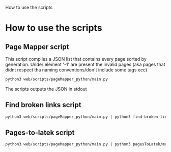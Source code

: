 How to use the scripts

# How to use the scripts

## Page Mapper script
This script compiles a JSON list that contains every page sorted by generation.
Under element '-1' are present the invalid pages (aka pages that
didnt respect tha naming conventions/don't include some tags ecc)

```bash
python3 web/scripts/pageMapper_python/main.py
```
The scripts outputs the JSON in stdout

## Find broken links script
```bash
python3 web/scripts/pageMapper_python/main.py | python3 find-broken-links/main.py
```

## Pages-to-latek script
```bash
python3 web/scripts/pageMapper_python/main.py | python3 pagesToLatek/main.py
```